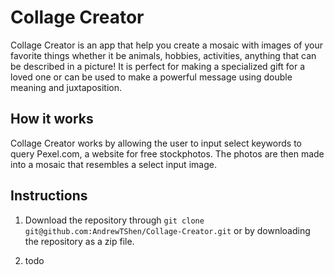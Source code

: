 # Collage Creator

Collage Creator is an app that help you create a mosaic with images of your favorite things whether it be animals, hobbies, activities, anything that can be described in a picture! It is perfect for making a specialized gift for a loved one or can be used to make a powerful message using double meaning and juxtaposition.

## How it works
Collage Creator works by allowing the user to input select keywords to query Pexel.com, a website for free stockphotos. The photos are then made into a mosaic that resembles a select input image.

## Instructions
1. Download the repository through `git clone git@github.com:AndrewTShen/Collage-Creator.git` or by downloading the repository as a zip file.

2. todo
